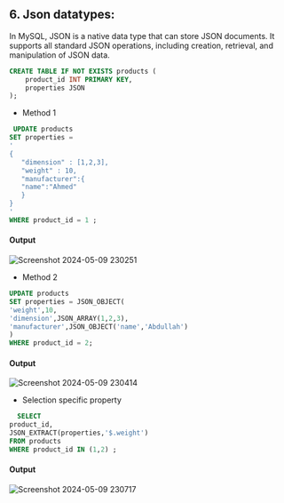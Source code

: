 ## 6. Json datatypes:
In MySQL, JSON is a native data type that can store JSON documents. 
It supports all standard JSON operations, including creation, retrieval, and manipulation of JSON data.
```sql
CREATE TABLE IF NOT EXISTS products (
    product_id INT PRIMARY KEY,
    properties JSON
);
```

- Method 1
  
 ```sql
  UPDATE products
SET properties = 
'
{
	"dimension" : [1,2,3],
    "weight" : 10,
    "manufacturer":{
    "name":"Ahmed"
    }
}
'
WHERE product_id = 1 ;
 ```
#### Output
![Screenshot 2024-05-09 230251](https://github.com/Techwiz-Laraib/ultimate-mysql-bootcamp/assets/159939710/60c69aa5-3e44-42b2-9341-9b995af032e3)


- Method 2

```sql
UPDATE products
SET properties = JSON_OBJECT(
'weight',10,
'dimension',JSON_ARRAY(1,2,3),
'manufacturer',JSON_OBJECT('name','Abdullah')
)
WHERE product_id = 2;
```
#### Output
![Screenshot 2024-05-09 230414](https://github.com/Techwiz-Laraib/ultimate-mysql-bootcamp/assets/159939710/68f3fa13-1cc5-4975-b43c-2b09ba7c86f3)

- Selection specific property
  
```sql
  SELECT 
product_id,
JSON_EXTRACT(properties,'$.weight')
FROM products
WHERE product_id IN (1,2) ;
```
#### Output
![Screenshot 2024-05-09 230717](https://github.com/Techwiz-Laraib/ultimate-mysql-bootcamp/assets/159939710/012bf960-ea38-49f2-8045-75a824e6c52c)

